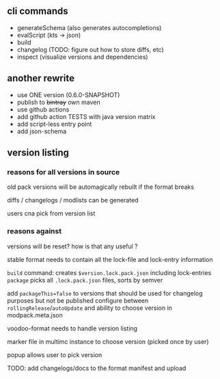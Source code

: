 ## cli commands

- generateSchema (also generates autocompletions)
- evalScript (kts -> json)
- build
- changelog (TODO: figure out how to store diffs, etc)
- inspect (visualize versions and dependencies)

## another rewrite

- use ONE version (0.6.0-SNAPSHOT)
- publish to ~~bintray~~ own maven
- use github actions
- add github action TESTS with java version matrix
- add script-less entry point
- add json-schema

## version listing

### reasons for all versions in source

old pack versions will be automagically rebuilt if the format breaks

diffs / changelogs / modlists can be generated

users cna pick from version list

### reasons against

versions will be reset? how is that any useful ?


stable format needs to contain all the lock-file and lock-entry information


`build` command: creates `$version.lock.pack.json` including lock-entries
`package` picks all `.lock.pack.json` files, sorts by semver

add `packageThis=false` to versions that should be used for changelog purposes but not be published
configure between `rollingRelease`/`autoUpdate` and ability to choose version in modpack.meta.json


voodoo-format needs to handle version listing

marker file in multimc instance to choose version (picked once by user)

popup allows user to pick version


TODO: add changelogs/docs to the format manifest and upload
